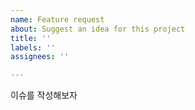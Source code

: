 ```yaml
---
name: Feature request
about: Suggest an idea for this project
title: ''
labels: ''
assignees: ''

---
```

이슈를 작성해보자
